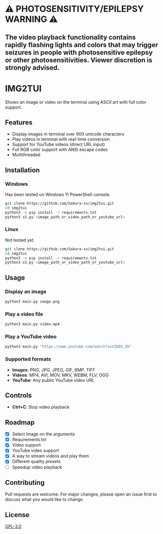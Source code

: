 # ⚠️ **PHOTOSENSITIVITY/EPILEPSY WARNING** ⚠️ 

## The video playback functionality contains rapidly flashing lights and colors that may trigger seizures in people with photosensitive epilepsy or other photosensitivities. Viewer discretion is strongly advised.




# IMG2TUI

Shows an image or video on the terminal using ASCII art with full color support.

## Features

- Display images in terminal over 900 unicode characters
- Play videos in terminal with real-time conversion
- Support for YouTube videos (direct URL input)
- Full RGB color support with ANSI escape codes
- Multithreaded

## Installation

### Windows
Has been tested on Windows 11 PowerShell console.
```bash
git clone https://github.com/Sakura-sx/img2tui.git
cd img2tui
python3 -m pip install -r requirements.txt
python3 v2.py <image_path_or_video_path_or_youtube_url>
```

### Linux
Not tested yet.
```bash
git clone https://github.com/Sakura-sx/img2tui.git
cd img2tui
python3 -m pip install -r requirements.txt
python3 v2.py <image_path_or_video_path_or_youtube_url>
```

## Usage

### Display an image
```bash
python3 main.py image.png
```

### Play a video file
```bash
python3 main.py video.mp4
```

### Play a YouTube video
```bash
python3 main.py "https://www.youtube.com/watch?v=VIDEO_ID"
```

### Supported formats
- **Images**: PNG, JPG, JPEG, GIF, BMP, TIFF
- **Videos**: MP4, AVI, MOV, MKV, WEBM, FLV, OGG
- **YouTube**: Any public YouTube video URL

## Controls

- **Ctrl+C**: Stop video playback

## Roadmap

- [x] Select image on the arguments
- [x] Requirements.txt
- [x] Video support
- [x] YouTube video support
- [x] A way to stream videos and play them
- [x] Different quality presets
- [ ] Speedup video playback

## Contributing

Pull requests are welcome. For major changes, please open an issue first
to discuss what you would like to change.

## License

[GPL-3.0](https://choosealicense.com/licenses/gpl-3.0/)